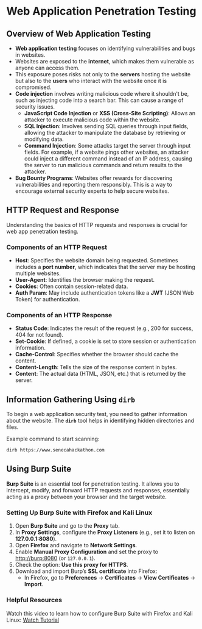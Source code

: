 # Web Application Penetration Testing

## Overview of Web Application Testing

- **Web application testing** focuses on identifying vulnerabilities and bugs in websites.
- Websites are exposed to the **internet**, which makes them vulnerable as anyone can access them.
- This exposure poses risks not only to the **servers** hosting the website but also to the **users** who interact with the website once it is compromised.
- **Code injection** involves writing malicious code where it shouldn't be, such as injecting code into a search bar. This can cause a range of security issues.
  - **JavaScript Code Injection** or **XSS (Cross-Site Scripting)**: Allows an attacker to execute malicious code within the website.
  - **SQL Injection**: Involves sending SQL queries through input fields, allowing the attacker to manipulate the database by retrieving or modifying data.
  - **Command Injection**: Some attacks target the server through input fields. For example, if a website pings other websites, an attacker could inject a different command instead of an IP address, causing the server to run malicious commands and return results to the attacker.
- **Bug Bounty Programs**: Websites offer rewards for discovering vulnerabilities and reporting them responsibly. This is a way to encourage external security experts to help secure websites.

## HTTP Request and Response

Understanding the basics of HTTP requests and responses is crucial for web app penetration testing.

### Components of an HTTP Request

- **Host**: Specifies the website domain being requested. Sometimes includes a **port number**, which indicates that the server may be hosting multiple websites.
- **User-Agent**: Identifies the browser making the request.
- **Cookies**: Often contain session-related data.
- **Auth Param**: May include authentication tokens like a **JWT** (JSON Web Token) for authentication.

### Components of an HTTP Response

- **Status Code**: Indicates the result of the request (e.g., 200 for success, 404 for not found).
- **Set-Cookie**: If defined, a cookie is set to store session or authentication information.
- **Cache-Control**: Specifies whether the browser should cache the content.
- **Content-Length**: Tells the size of the response content in bytes.
- **Content**: The actual data (HTML, JSON, etc.) that is returned by the server.

## Information Gathering Using `dirb`

To begin a web application security test, you need to gather information about the website. The **`dirb`** tool helps in identifying hidden directories and files.

Example command to start scanning:

```bash
dirb https://www.senecahackathon.com
```

## Using Burp Suite

**Burp Suite** is an essential tool for penetration testing. It allows you to intercept, modify, and forward HTTP requests and responses, essentially acting as a proxy between your browser and the target website.

### Setting Up Burp Suite with Firefox and Kali Linux

1. Open **Burp Suite** and go to the **Proxy** tab.
2. In **Proxy Settings**, configure the **Proxy Listeners** (e.g., set it to listen on **127.0.0.1:8080**).
3. Open **Firefox** and navigate to **Network Settings**.
4. Enable **Manual Proxy Configuration** and set the proxy to [http://burp:8080](http://burp:8080) (or `127.0.0.1`).
5. Check the option: **Use this proxy for HTTPS**.
6. Download and import Burp’s **SSL certificate** into Firefox:
   - In Firefox, go to **Preferences** → **Certificates** → **View Certificates** → **Import**.

### Helpful Resources

Watch this video to learn how to configure Burp Suite with Firefox and Kali Linux:
[Watch Tutorial](https://www.youtube.com/watch?v=nsxlnRqKYJA)

